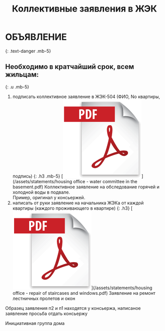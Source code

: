 ﻿---
layout: post
published: true
title: Коллективные заявления в ЖЭК
---

# ОБЪЯВЛЕНИЕ
{: .text-danger .mb-5}

## Необходимо в кратчайший срок, всем жильцам:
{: .u .mb-5}

1. подписать коллективное заявление в ЖЭК-504 (ФИО, No квартиры, подпись)
{: .h3 .mb-5}
   [![Коллективное заявление на обследование горячей и холодной воды в подвале](/assets/images/icons/pdf.png)](/assets/statements/housing office - water сommittee in the basement.pdf)
   Коллективное заявление на обследование горячей и холодной воды в подвале.  
   Пример, оригинал у консьержей.
2. написать от руки заявление на начальника ЖЭКа от каждой квартиры (каждого проживающего в квартире)
{: .h3}
   [![Заявление на ремонт лестничных пролетов и окон](/assets/images/icons/pdf.png)](/assets/statements/housing office - repair of staircases and windows.pdf)
   Заявление на ремонт лестничных пролетов и окон

Образец заявления п2 и п1 находятся у консьержа, написаное заявление просьба отдать консьержу

Инициативная группа дома